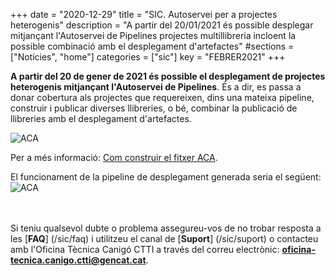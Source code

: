 +++
date        = "2020-12-29"
title       = "SIC. Autoservei per a projectes heterogenis"
description = "A partir del 20/01/2021 és possible desplegar mitjançant l'Autoservei de Pipelines projectes multillibreria incloent la possible combinació amb el desplegament d'artefactes"
#sections    = ["Notícies", "home"]
categories  = ["sic"]
key         = "FEBRER2021"
+++


**A partir del 20 de gener de 2021 és possible el desplegament de projectes heterogenis mitjançant l'Autoservei de Pipelines**.
És a dir, es passa a donar cobertura als projectes que requereixen, dins una mateixa pipeline, construir i publicar diverses llibreries,
o bé, combinar la publicació de llibreries amb el desplegament d'artefactes.

![ACA](/related/sic/2.0/autoservei_heterogenis_aca.png)
<br/>

Per a més informació: [Com construir el fitxer ACA](/sic-welcome-pack/fitxer-aca/).
<br/>

El funcionament de la pipeline de desplegament generada seria el següent:
![ACA](/related/sic/2.0/autoservei_heterogenis_diagrama.png)
<br/>

<br/><br/>
Si teniu qualsevol dubte o problema assegureu-vos de no trobar resposta a les [**FAQ**] (/sic/faq) i utilitzeu el canal de [**Suport**] (/sic/suport)
o contacteu amb l'Oficina Tècnica Canigó CTTI a través del correu electrònic: **oficina-tecnica.canigo.ctti@gencat.cat**.